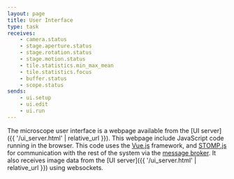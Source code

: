 ```yaml
---
layout: page
title: User Interface
type: task
receives:
    - camera.status
    - stage.aperture.status
    - stage.rotation.status
    - stage.motion.status
    - tile.statistics.min_max_mean
    - tile.statistics.focus
    - buffer.status
    - scope.status
sends:
    - ui.setup
    - ui.edit
    - ui.run
---
```


The microscope user interface is a webpage available from the [UI server]({{ '/ui_server.html' | relative_url }}).
This webpage include JavaScript code running in the browser.
This code uses the [Vue.js](https://vuejs.org/) framework, and [STOMP.js](https://github.com/stomp-js/stompjs) for communication with the rest of the system via the [message broker](/broker.html).
It also receives image data from the [UI server]({{ '/ui_server.html' | relative_url }}) using websockets.
